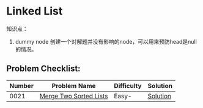 # Linked List

知识点：

1. dummy node
	创建一个对解题并没有影响的node，可以用来预防head是null的情况。

## Problem Checklist:

Number|Problem Name|Difficulty|Solution
------|------------|----------|--------
0021|[Merge Two Sorted Lists](https://leetcode.com/problems/merge-two-sorted-lists/)|Easy-|[Solution](/Solutions/0021.Merge_Two_Sorted_Lists/)
